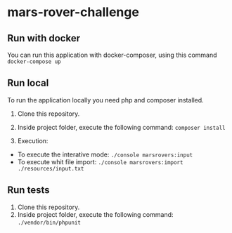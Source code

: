 # mars-rover-challenge

## Run with docker

You can run this application with docker-composer, using this command
`docker-compose up`

## Run local
To run the application locally you need php and composer installed.

1. Clone this repository.
2. Inside project folder, execute the following command: `composer install`

3. Execution:
- To execute the interative mode: `./console marsrovers:input`
- To execute whit file import: `./console marsrovers:import ./resources/input.txt`

## Run tests
1. Clone this repository.
2. Inside project folder, execute the following command: `./vendor/bin/phpunit`
